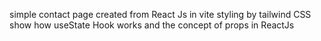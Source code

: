 simple contact page created from React Js in vite styling by tailwind CSS
show how useState Hook works and the concept of props in ReactJs 
